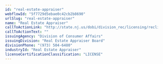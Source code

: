 ```yaml
---
id: "real-estate-appraiser"
webflowId: "5f7729d5ebae0c42cb2b8690"
urlSlug: "real-estate-appraiser"
name: "Real Estate Appraiser"
callToActionLink: "http://state.nj.us/dobi/division_rec/licensing/reclic_menu.htm"
callToActionText: ""
issuingAgency: "Division of Consumer Affairs"
issuingDivision: "Real Estate Appraiser Board"
divisionPhone: "(973) 504-6480"
industryId: "Real Estate Appraiser"
licenseCertificationClassification: "LICENSE"
---
```

